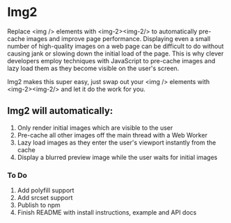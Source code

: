 # Img2
Replace &lt;img /&gt; elements with &lt;img-2&gt;&lt;img-2/&gt; to automatically pre-cache images and improve page performance. Displaying even a small number of high-quality images on a web page can be difficult to do without causing jank or slowing down the initial load of the page. This is why clever developers employ techniques with JavaScript to pre-cache images and lazy load them as they become visible on the user's screen.

Img2 makes this super easy, just swap out your &lt;img /&gt; elements with &lt;img-2&gt;&lt;img-2/&gt; and let it do the work for you.

## Img2 will automatically:

1. Only render initial images which are visible to the user
2. Pre-cache all other images off the main thread with a Web Worker
3. Lazy load images as they enter the user's viewport instantly from the cache
4. Display a blurred preview image while the user waits for initial images

### To Do

1. Add polyfill support
2. Add srcset support
3. Publish to npm
4. Finish README with install instructions, example and API docs
